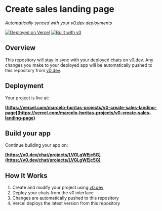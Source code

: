 # Create sales landing page

*Automatically synced with your [v0.dev](https://v0.dev) deployments*

[![Deployed on Vercel](https://img.shields.io/badge/Deployed%20on-Vercel-black?style=for-the-badge&logo=vercel)](https://vercel.com/marcelo-horitas-projects/v0-create-sales-landing-page)
[![Built with v0](https://img.shields.io/badge/Built%20with-v0.dev-black?style=for-the-badge)](https://v0.dev/chat/projects/LVGLgWEjc5G)

## Overview

This repository will stay in sync with your deployed chats on [v0.dev](https://v0.dev).
Any changes you make to your deployed app will be automatically pushed to this repository from [v0.dev](https://v0.dev).

## Deployment

Your project is live at:

**[https://vercel.com/marcelo-horitas-projects/v0-create-sales-landing-page](https://vercel.com/marcelo-horitas-projects/v0-create-sales-landing-page)**

## Build your app

Continue building your app on:

**[https://v0.dev/chat/projects/LVGLgWEjc5G](https://v0.dev/chat/projects/LVGLgWEjc5G)**

## How It Works

1. Create and modify your project using [v0.dev](https://v0.dev)
2. Deploy your chats from the v0 interface
3. Changes are automatically pushed to this repository
4. Vercel deploys the latest version from this repository
